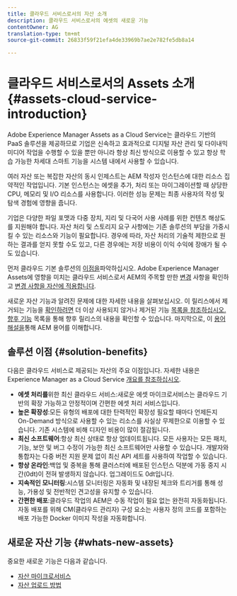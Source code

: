 ```yaml
---
title: 클라우드 서비스로서의 자산 소개
description: 클라우드 서비스로서의 에셋의 새로운 기능
contentOwner: AG
translation-type: tm+mt
source-git-commit: 26833f59f21efa4de33969b7ae2e782fe5db8a14

---
```



# 클라우드 서비스로서의 Assets 소개 {#assets-cloud-service-introduction}

<!-- Need review information from gklebus -->

Adobe Experience Manager Assets as a Cloud Service는 클라우드 기반의 PaaS 솔루션을 제공하므로 기업은 신속하고 효과적으로 디지털 자산 관리 및 다이내믹 미디어 작업을 수행할 수 있을 뿐만 아니라 항상 최신 방식으로 이용할 수 있고 항상 학습 가능한 차세대 스마트 기능을 시스템 내에서 사용할 수 있습니다.

여러 자산 또는 복잡한 자산의 동시 인제스트는 AEM 작성자 인스턴스에 대한 리소스 집약적인 작업입니다. 기본 인스턴스는 에셋을 추가, 처리 또는 마이그레이션할 때 상당한 CPU, 메모리 및 I/O 리소스를 사용합니다. 이러한 성능 문제는 최종 사용자의 작성 및 탐색 경험에 영향을 줍니다.

기업은 다양한 파일 포맷과 다중 장치, 지리 및 다국어 사용 사례를 위한 컨텐츠 해상도를 지원해야 합니다. 자산 처리 및 스토리지 요구 사항에는 기존 솔루션의 부담을 가중시킬 수 있는 리소스와 기능이 필요합니다. 경우에 따라, 자산 처리의 기술적 제한으로 원하는 결과를 얻지 못할 수도 있고, 다른 경우에는 저장 비용이 이익 수익에 장애가 될 수도 있습니다.

먼저 클라우드 기본 솔루션의 [이점을](#solution-benefits)파악하십시오. Adobe Experience Manager Assets에 영향을 미치는 클라우드 서비스로서 AEM의 주목할 만한 [변경](/help/release-notes/aem-cloud-changes.md) 사항을 확인하고 [변경 사항을 자산에 적용합니다](/help/assets/assets-cloud-changes.md).

새로운 자산 기능과 [](#whats-new-assets) 알려진 문제에 [](/help/release-notes/known-issues.md)대한 자세한 내용을 살펴보십시오. 이 릴리스에서 제거되는 기능을 [확인하려면](/help/release-notes/deprecated-removed-features.md) 더 이상 사용되지 않거나 제거된 기능 [목록을 참조하십시오. 향후 기능](/help/release-notes/known-issues.md#upcoming-assets-capabilities) 목록을 통해 향후 릴리스의 내용을 확인할 수 있습니다. 마지막으로, 이 [용어 해설을](/help/overview/terminology.md)통해 AEM 용어를 이해합니다.

## 솔루션 이점 {#solution-benefits}

다음은 클라우드 서비스로 제공되는 자산의 주요 이점입니다. 자세한 내용은 Experience Manager as a Cloud Service [개요를 참조하십시오](/help/overview/introduction.md).

* **에셋 처리를**&#x200B;위한 최신 클라우드 서비스:새로운 에셋 마이크로서비스는 클라우드 기반의 확장 가능하고 안정적이며 간편한 에셋 처리 서비스입니다.
* **높은 확장성**:모든 유형의 배포에 대한 탄력적인 확장성 필요할 때마다 언제든지 On-Demand 방식으로 사용할 수 있는 리소스를 사실상 무제한으로 이용할 수 있습니다. 기존 시스템에 비해 디자인 비용이 많이 절감됩니다.
* **최신 소프트웨어**:항상 최신 상태로 항상 업데이트됩니다. 모든 사용자는 모든 패치, 기능, 보안 및 버그 수정이 가능한 최신 소프트웨어만 사용할 수 있습니다. 개발자와 통합자는 다중 버전 지원 문제 없이 최신 API 세트를 사용하여 작업할 수 있습니다.
* **항상 온라인**:백업 및 중복을 통해 클러스터에 배포된 인스턴스 덕분에 가동 중지 시간(0dt)이 전혀 발생하지 않습니다. 업그레이드도 0dt입니다.
* **지속적인 모니터링**:시스템 모니터링은 자동화 및 내장된 체크와 트리거를 통해 성능, 가용성 및 전반적인 견고성을 유지할 수 있습니다.
* **간편한 배포**:클라우드 작업의 AEM은 수동 작업이 필요 없는 완전히 자동화됩니다. 자동 배포를 위해 CM(클라우드 관리자) 구성 요소는 사용자 정의 코드를 포함하는 배포 가능한 Docker 이미지 작성을 자동화합니다.

## 새로운 자산 기능 {#whats-new-assets}

중요한 새로운 기능은 다음과 같습니다.

* [자산 마이크로서비스](/help/assets/asset-microservices-overview.md)
* [자산 업로드 방법](/help/assets/add-assets.md)
